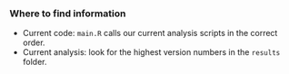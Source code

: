 ### Where to find information

- Current code: `main.R` calls our current analysis scripts in the correct order. 
- Current analysis: look for the highest version numbers in the `results` folder.

